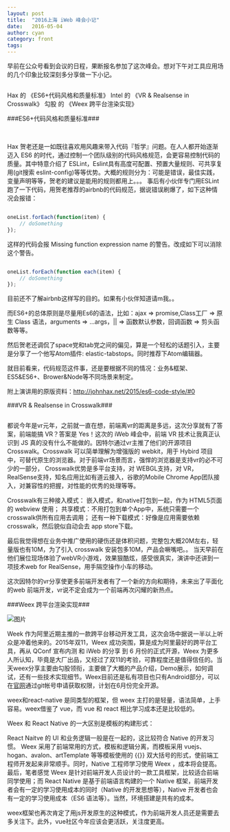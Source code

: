 ```yaml
---
layout: post
title:  "2016上海 iWeb 峰会小记"
date:   2016-05-04
author: cyan
category: front
tags: 
---
```

早前在公众号看到会议的日程，果断报名参加了这次峰会。想对下午对工具应用场的几个印象比较深刻多分享做一下小记。


<img src="{{ '/img/post/1606071.jpg' | prepend: site.baseurl }}" alt="">


Hax 的 《ES6+代码风格和质量标准》
Intel 的 《VR & Realsense in Crosswalk》
勾股 的 《Weex 跨平台渲染实现》


###ES6+代码风格和质量标准###

<img src="{{ '/img/post/1606072.jpg' | prepend: site.baseurl }}" alt="">
<img src="{{ '/img/post/1606073.jpg' | prepend: site.baseurl }}" alt="">

Hax 贺老还是一如既往喜欢用风趣来带入代码『哲学』问题。在人人都开始逐渐迈入 ES6 的时代，通过控制一个团队级别的代码风格规范，会更容易控制代码的质量。其中特意介绍了 ESLint，Eslint具有高度可配置、预置大量规则、可共享复用(git搜索 eslint-config)等等优势。大概的规则分为：可能是错误，最佳实践，变量声明等等，贺老的建议是能用的规则都用上。。。
事后有小伙伴专门用ESLint跑了一下代码，用贺老推荐的airbnb的代码规范，据说错误刷爆了，如下这种情况会报错：

```js

oneList.forEach(function(item) {
    // doSomething
});

```

这样的代码会报 Missing function expression name 的警告。改成如下可以消除这个警告。

```js

oneList.forEach(function each(item) {
    // doSomething
});

```

目前还不了解airbnb这样写的目的。如果有小伙伴知道请m我。。

而ES6+的总体原则是尽量用Es6的语法，比如：ajax => promise,Class工厂 => 原生 Class 语法，arguments => ...args，|| => 函数默认参数，回调函数 => 剪头函数等等。

然后贺老还调侃了space党和tab党之间的偏见，算是一个轻松的话题引入，主要是分享了一个他写Atom插件: elastic-tabstops。同时推荐下Atom编辑器。

就目前看来，代码规范这件事，还是要根据不同的情况：业务&框架、 ES5&ES6+、Brower&Node等不同场景来制定。

附上演讲用的原版资料：http://johnhax.net/2015/es6-code-style/#0



###VR & Realsense in Crosswalk###

<img src="{{ '/img/post/1606074.jpg' | prepend: site.baseurl }}" alt="">

都说今年是vr元年，之前就一直在想，前端离vr的距离是多远，这次分享就有了答案，前端能搞 VR？答案是 Yes！这次的 iWeb 峰会中，前端 VR 技术让我真正认识到 JS 真的没有什么不能做的。因特尔通过vr主推了他们的开源项目Crosswalk。Crosswalk 可以简单理解为增强版的 webkit，用于 Hybird 项目中，可替代原生的浏览器。对于前端vr场景而言，强悍的浏览器是支持vr的必不可少的一部分，
Crosswalk优势是多平台支持，对 WEBGL支持，对 VR，RealSense支持，知名应用比如有道云接入，谷歌的Mobile Chrome App团队接入，对兼容性的把握，对性能的优秀的处理等等。

Crosswalk有三种接入模式：
嵌入模式，和native打包到一起，作为 HTML5页面的 webview 使用；
共享模式：不用打包到单个App中，系统只需要一个 crosswalk供所有应用去调用；
还有一种下载模式：好像是应用需要依赖 crosswalk，然后貌似自动会去 app store下载。

最后我觉得想在业务中推广使用的硬伤还是体积问题，完整包大概20M左右，轻
量版也有10M，为了引入 crosswalk 安装包多10M，产品会噘嘴吧。。
当天早前在他们展位现场体验了webVR小游戏，效果狠酷炫，感受很真实，演讲中还讲到一项技术web for RealSense，用手隔空操作小车的移动。

这次因特尔的vr分享使更多前端开发者有了一个新的方向和期待，未来出了平面化的web 前端开发，vr说不定会成为一个前端再次闪耀的新热点。


###Weex 跨平台渲染实现###

<img src="{{ '/img/post/1606075.jpg' | prepend: site.baseurl }}" alt="图片">


Week 作为阿里近期主推的一款跨平台移动开发工具，这次会场中据说一半以上听众是冲着他来的。2015年双11，Weex 成功突围，算是成为阿里最好的跨平台工具，再从 QConf 宣布内测 和 iWeb 的分享 到 6 月份的正式开源，Weex 为更多人所认知，毕竟是大厂出品，又经过了双11的考验，可靠程度还是值得信任的。当天weex分享主要由勾股领衔，主要做了大概的产品介绍，Demo展示，如何调试，还有一些技术实现细节。Weex目前还是私有项目也只有Android部分，可以在<a href="http://alibaba.github.io/weex/">官网</a>通过git帐号申请获取权限，计划在6月份完全开源。

weex和react-native 是同类型的框架，但 weex 主打的是轻量，语法简单，上手容易。weex借鉴了 vue，而 vue 和 react 相比学习成本还是比较低的。

Weex 和 React Native 的一大区别是模板的构建形式：

React Naitve 的 UI 和业务逻辑一般是在一起的，这比较符合 Native 的开发习惯。 Weex 采用了前端常用的方式，模板和逻辑分离，而模板采用 vuejs、hogan、avalon、artTemplate 等等模板使用的 {{}} 双大括号的形式，使前端工程师开发起来非常顺手。同时，Native 工程师学习使用 Weex ，成本将会提高。
最后，笔者感觉 Weex 是针对前端开发人员设计的一款工具框架，比较适合前端同学使用；而 React Native 是基于前端语言构建的一个 Native 框架，前端开发者会有一定的学习使用成本的同时（Native 的开发思想等），Native 开发者也会有一定的学习使用成本（ES6 语法等）。当然，环境搭建是共有的成本。


weex框架也再次肯定了用js开发原生的这种模式，作为前端开发人员还是需要去多关注下。此外，vue社区今年应该会更活跃，关注度更高。






